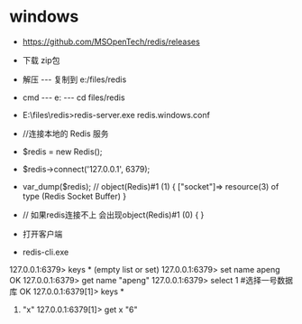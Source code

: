 # windows
* https://github.com/MSOpenTech/redis/releases

* 下载 zip包

* 解压 --- 复制到 e:/files/redis

* cmd --- e: --- cd files/redis

* E:\files\redis>redis-server.exe redis.windows.conf

* //连接本地的 Redis 服务
* $redis = new Redis();
* $redis->connect('127.0.0.1', 6379);
* var_dump($redis); // object(Redis)#1 (1) { ["socket"]=> resource(3) of type (Redis Socket Buffer) }
* // 如果redis连接不上 会出现object(Redis)#1 (0) { }

* 打开客户端
* redis-cli.exe

127.0.0.1:6379> keys *
(empty list or set)
127.0.0.1:6379> set name apeng
OK
127.0.0.1:6379> get name
"apeng"
127.0.0.1:6379> select 1 #选择一号数据库
OK
127.0.0.1:6379[1]> keys *
1) "x"
127.0.0.1:6379[1]> get x
"6"